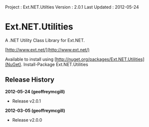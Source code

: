 ﻿Project      : Ext.NET.Utilties
Version      : 2.0.1
Last Updated : 2012-05-24

# Ext.NET.Utilities

A .NET Utility Class Library for Ext.NET.

[http://www.ext.net/](http://www.ext.net/)

Available to install using [http://nuget.org/packages/Ext.NET.Utilities](NuGet).
    Install-Package Ext.NET.Utilities

## Release History

**2012-05-24 (geoffreymcgill)**

- Release v2.0.1


**2012-03-05 (geoffreymcgill)**

- Release v2.0.0